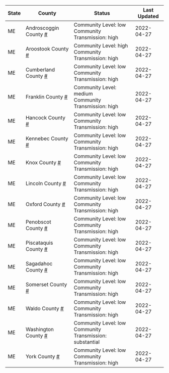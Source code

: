 State | County | Status | Last Updated
--- | --- | --- | --- 
ME | Androscoggin County <a href="#androscoggin_county">#</a> | <a name="androscoggin_county"></a>Community Level: low<br/>Community Transmission: high | 2022-04-27
ME | Aroostook County <a href="#aroostook_county">#</a> | <a name="aroostook_county"></a>Community Level: high<br/>Community Transmission: high | 2022-04-27
ME | Cumberland County <a href="#cumberland_county">#</a> | <a name="cumberland_county"></a>Community Level: low<br/>Community Transmission: high | 2022-04-27
ME | Franklin County <a href="#franklin_county">#</a> | <a name="franklin_county"></a>Community Level: medium<br/>Community Transmission: high | 2022-04-27
ME | Hancock County <a href="#hancock_county">#</a> | <a name="hancock_county"></a>Community Level: low<br/>Community Transmission: high | 2022-04-27
ME | Kennebec County <a href="#kennebec_county">#</a> | <a name="kennebec_county"></a>Community Level: low<br/>Community Transmission: high | 2022-04-27
ME | Knox County <a href="#knox_county">#</a> | <a name="knox_county"></a>Community Level: low<br/>Community Transmission: high | 2022-04-27
ME | Lincoln County <a href="#lincoln_county">#</a> | <a name="lincoln_county"></a>Community Level: low<br/>Community Transmission: high | 2022-04-27
ME | Oxford County <a href="#oxford_county">#</a> | <a name="oxford_county"></a>Community Level: low<br/>Community Transmission: high | 2022-04-27
ME | Penobscot County <a href="#penobscot_county">#</a> | <a name="penobscot_county"></a>Community Level: low<br/>Community Transmission: high | 2022-04-27
ME | Piscataquis County <a href="#piscataquis_county">#</a> | <a name="piscataquis_county"></a>Community Level: low<br/>Community Transmission: high | 2022-04-27
ME | Sagadahoc County <a href="#sagadahoc_county">#</a> | <a name="sagadahoc_county"></a>Community Level: low<br/>Community Transmission: high | 2022-04-27
ME | Somerset County <a href="#somerset_county">#</a> | <a name="somerset_county"></a>Community Level: low<br/>Community Transmission: high | 2022-04-27
ME | Waldo County <a href="#waldo_county">#</a> | <a name="waldo_county"></a>Community Level: low<br/>Community Transmission: high | 2022-04-27
ME | Washington County <a href="#washington_county">#</a> | <a name="washington_county"></a>Community Level: low<br/>Community Transmission: substantial | 2022-04-27
ME | York County <a href="#york_county">#</a> | <a name="york_county"></a>Community Level: low<br/>Community Transmission: high | 2022-04-27
